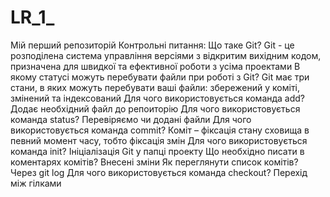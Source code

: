 # LR_1_
Мій перший репозиторій
Контрольні питання:
Що таке Git? Git - це  розподілена система управління версіями з відкритим вихідним кодом, призначена для швидкої та ефективної роботи з усіма проектами
В якому статусі можуть перебувати файли при роботі з Git? Git має три стани, в яких можуть перебувати ваші файли: збережений у коміті, змінений та індексований 
Для чого використовується команда add? Додає необхідний файл до репоиторію
Для чого використовується команда status? Перевіряємо чи додані файли
Для чого використовується команда commit? Коміт – фіксація стану сховища в певний момент часу, тобто фіксація змін
Для чого використовується команда init? Ініціалізація Git у папці проекту
Що необхідно писати в коментарях комітів? Внесені зміни
Як переглянути список комітів? Через git log
Для чого використовується команда checkout? Перехід між гілками
